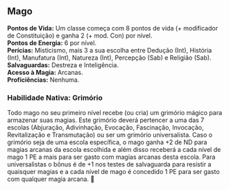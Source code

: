 ## Mago <a id="mago"></a>

**Pontos de Vida:** Um classe começa com 8 pontos de vida (+ modificador de Constituição) e ganha 2 (+ mod. Con) por nível.</br>
**Pontos de Energia:** 6 por nível.</br>
**Perícias:** Misticismo, mais 3 a sua escolha entre Dedução (Int), História (Int), Manufatura (Int), Natureza (Int), Percepção (Sab) e Religião (Sab).</br>
**Salvaguardas:** Destreza e Inteligência.</br>
**Acesso à Magia:** Arcanas.</br>
**Proficiências:** Nenhuma.</br>

### Habilidade Nativa:  Grimório
Todo mago no seu primeiro nível recebe (ou cria) um grimório mágico para armazenar suas magias. Este grimório deverá pertencer a uma das 7 escolas (Abjuração, Adivinhação, Evocação, Fascinação, Invocação, Revitalização e Transmutação) ou ser um grimório universalista. Caso o grimório seja de uma escola específica, o mago ganha +2 de ND para magias arcanas da escola escolhida e além disso receberá a cada nível de mago 1 PE a mais para ser gasto com magias arcanas desta escola. Para universalistas o bônus é de +1 nos testes de salvaguarda para resistir a quaisquer magias e a cada nível de mago é concedido 1 PE para ser gasto com qualquer magia arcana. 🧙